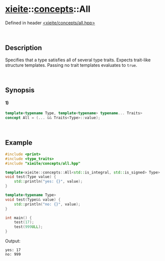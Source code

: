 # [xieite](../../xieite.md)\:\:[concepts](../../concepts.md)\:\:All
Defined in header [<xieite/concepts/all.hpp>](../../../include/xieite/concepts/all.hpp)

&nbsp;

## Description
Specifies that a type satisfies all of several type traits. Expects trait-like structure templates. Passing no trait templates evaluates to `true`.

&nbsp;

## Synopsis
#### 1)
```cpp
template<typename Type, template<typename> typename... Traits>
concept All = (... && Traits<Type>::value);
```

&nbsp;

## Example
```cpp
#include <print>
#include <type_traits>
#include "xieite/concepts/all.hpp"

template<xieite::concepts::All<std::is_integral, std::is_signed> Type>
void test(Type value) {
    std::println("yes: {}", value);
}

template<typename Type>
void test(Type&& value) {
    std::println("no: {}", value);
}

int main() {
    test(17);
    test(999ULL);
}
```
Output:
```
yes: 17
no: 999
```
